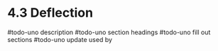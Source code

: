 # 4.3 Deflection
#todo-uno description
#todo-uno section headings
#todo-uno fill out sections
#todo-uno update used by
